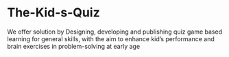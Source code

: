 # The-Kid-s-Quiz
We offer solution by Designing, developing and publishing quiz game based learning for general skills, with the aim to enhance kid’s performance and brain exercises in problem-solving at early age
